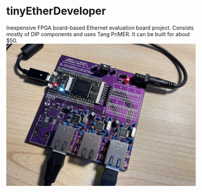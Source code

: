 # tinyEtherDeveloper
Inexpensive FPGA board-based Ethernet evaluation board project. Consists mostly of DIP components and uses Tang PriMER. It can be built for about $50.
![assembleBoard](photo.jpg)

